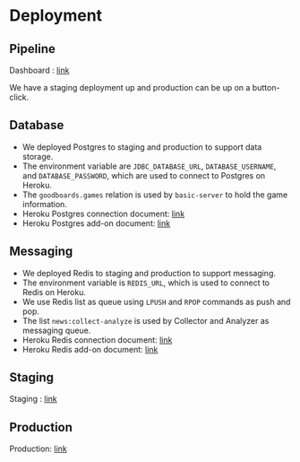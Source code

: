 # Deployment

## Pipeline
Dashboard : [link](https://dashboard.heroku.com/pipelines/c5cf5577-f25c-4549-b98c-ace5269770cb)

We have a staging deployment up and production can be up  on a button-click.

## Database

- We deployed Postgres to staging and production to support data storage.
- The environment variable are `JDBC_DATABASE_URL`, `DATABASE_USERNAME`, and `DATABASE_PASSWORD`, which are used to connect to Postgres on Heroku.
- The `goodboards.games` relation is used by `basic-server` to hold the game information.
- Heroku Postgres connection document: [link](https://devcenter.heroku.com/articles/connecting-heroku-postgres)
- Heroku Postgres add-on document: [link](https://devcenter.heroku.com/articles/heroku-postgresql#removing-the-add-on)

## Messaging

- We deployed Redis to staging and production to support messaging.
- The environment variable is `REDIS_URL`, which is used to connect to Redis on Heroku.
- We use Redis list as queue using `LPUSH` and `RPOP` commands as push and pop.
- The list `news:collect-analyze` is used by Collector and Analyzer as messaging queue.
- Heroku Redis connection document: [link](https://devcenter.heroku.com/articles/connecting-heroku-redis#external-connections)
- Heroku Redis add-on document: [link](https://devcenter.heroku.com/articles/heroku-redis#connecting-to-heroku-data-for-redis)


## Staging
Staging : [link](https://slackers-csci-5828-staging-v2.herokuapp.com/)

## Production
Production: [link](https://slackers-csci-5828-product-v1.herokuapp.com/)
